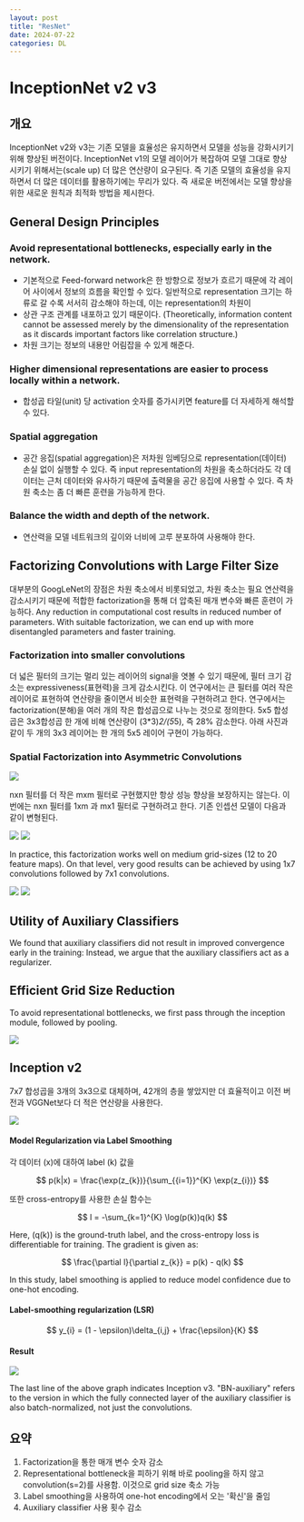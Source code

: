 ```yaml
---
layout: post
title: "ResNet"
date: 2024-07-22
categories: DL
---
```


# InceptionNet v2 v3

## 개요
InceptionNet v2와 v3는 기존 모델을 효율성은 유지하면서 모델을 성능을 강화시키기 위해 향상된 버전이다. InceptionNet v1의 모델 레이어가 복잡하여 모델 그대로 향상 시키기 위해서는(scale up) 더 많은 연산량이 요구된다.
즉 기존 모델의 효율성을 유지하면서 더 많은 데이터를 활용하기에는 무리가 있다. 즉 새로운 버전에서는 모델 향상을 위한 새로운 원칙과 최적화 방법을 제시한다.

## General Design Principles

### Avoid representational bottlenecks, especially early in the network.
- 기본적으로 Feed-forward network은 한 방향으로 정보가 흐르기 때문에 각 레이어 사이에서 정보의 흐름을 확인할 수 있다. 일반적으로 representation 크기는 하류로 갈 수록 서서히 감소해야 하는데, 이는 representation의 차원이
- 상관 구조 관계를 내포하고 있기 때문이다. (Theoretically, information content cannot be assessed merely by the dimensionality of the representation as it discards important factors like correlation structure.)
- 차원 크기는 정보의 내용만 어림잡을 수 있게 해준다.

### Higher dimensional representations are easier to process locally within a network.
- 합성곱 타일(unit) 당 activation 숫자를 증가시키면 feature를 더 자세하게 해석할 수 있다.

### Spatial aggregation
- 공간 응집(spatial aggregation)은 저차원 임베딩으로 representation(데이터) 손실 없이 실행할 수 있다. 즉 input representation의 차원을 축소하더라도 각 데이터는 근처 데이터와 유사하기 때문에 출력물을 공간 응집에 사용할 수 있다. 즉 차원 축소는 좀 더 빠른 훈련을 가능하게 한다.

### Balance the width and depth of the network.
- 연산력을 모델 네트워크의 깊이와 너비에 고루 분포하여 사용해야 한다.

## Factorizing Convolutions with Large Filter Size
대부분의 GoogLeNet의 장점은 차원 축소에서 비롯되었고, 차원 축소는 필요 연산력을 감소시키기 때문에 적합한 factorization을 통해 더 압축된 매개 변수와 빠른 훈련이 가능하다.
Any reduction in computational cost results in reduced number of parameters. With suitable factorization, we can end up with more disentangled parameters and faster training.

### Factorization into smaller convolutions
더 넓은 필터의 크기는 멀리 있는 레이어의 signal을 엿볼 수 있기 때문에, 필터 크기 감소는 expressiveness(표현력)을 크게 감소시킨다. 이 연구에서는 큰 필터를 여러 작은 레이어로 표현하여 연산량을 줄이면서 비슷한 표현력을 구현하려고 한다. 연구에서는 factorization(분해)을 여러 개의 작은 합성곱으로 나누는 것으로 정의한다. 5x5 합성곱은 3x3합성곱 한 개에 비해 연산량이 (3*3)*2/(5*5), 즉 28% 감소한다.
아래 사진과 같이 두 개의 3x3 레이어는 한 개의 5x5 레이어 구현이 가능하다.

### Spatial Factorization into Asymmetric Convolutions
![](/images/InceptionNetv2v3/2.png)

nxn 필터를 더 작은 mxm 필터로 구현했지만 항상 성능 향상을 보장하지는 않는다. 이번에는 nxn 필터를 1xm 과 mx1 필터로 구현하려고 한다. 기존 인셉션 모델이 다음과 같이 변형된다.

![](/images/InceptionNetv2v3/3.png)
![](/images/InceptionNetv2v3/4.png)

In practice, this factorization works well on medium grid-sizes (12 to 20 feature maps). On that level, very good results can be achieved by using 1x7 convolutions followed by 7x1 convolutions.

![](/images/InceptionNetv2v3/5.png)
![](/images/InceptionNetv2v3/6.png)

## Utility of Auxiliary Classifiers
We found that auxiliary classifiers did not result in improved convergence early in the training:
Instead, we argue that the auxiliary classifiers act as a regularizer.

## Efficient Grid Size Reduction
To avoid representational bottlenecks, we first pass through the inception module, followed by pooling.

![](/images/InceptionNetv2v3/7.png)

## Inception v2
7x7 합성곱을 3개의 3x3으로 대체하며, 42개의 층을 쌓았지만 더 효율적이고 이전 버전과 VGGNet보다 더 적은 연산량을 사용한다.

![](/images/InceptionNetv2v3/9.png)

#### Model Regularization via Label Smoothing

각 데이터 \(x\)에 대하여 label \(k\) 값을

$$
p(k|x) = \frac{\exp(z_{k})}{\sum_{{i=1}}^{K} \exp(z_{i})}
$$

또한 cross-entropy를 사용한 손실 함수는

$$
l = -\sum_{k=1}^{K} \log(p(k))q(k)
$$

Here, \(q(k)\) is the ground-truth label, and the cross-entropy loss is differentiable for training. The gradient is given as:

$$
\frac{\partial l}{\partial z_{k}} = p(k) - q(k)
$$

In this study, label smoothing is applied to reduce model confidence due to one-hot encoding.

#### Label-smoothing regularization (LSR)

$$
y_{i} = (1 - \epsilon)\delta_{i,j} + \frac{\epsilon}{K}
$$

#### Result
![](/images/InceptionNetv2v3/10.png)

The last line of the above graph indicates Inception v3. "BN-auxiliary" refers to the version in which the fully connected layer of the auxiliary classifier is also batch-normalized, not just the convolutions.

## 요약
1. Factorization을 통한 매개 변수 숫자 감소
2. Representational bottleneck을 피하기 위해 바로 pooling을 하지 않고 convolution(s=2)를 사용함. 이것으로 grid size 축소 가능
3. Label smoothing을 사용하여 one-hot encoding에서 오는 '확신'을 줄임
4. Auxiliary classifier 사용 횟수 감소
